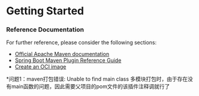 # Getting Started

### Reference Documentation

For further reference, please consider the following sections:

* [Official Apache Maven documentation](https://maven.apache.org/guides/index.html)
* [Spring Boot Maven Plugin Reference Guide](https://docs.spring.io/spring-boot/docs/3.0.3/maven-plugin/reference/html/)
* [Create an OCI image](https://docs.spring.io/spring-boot/docs/3.0.3/maven-plugin/reference/html/#build-image)

*问题1：maven打包错误: Unable to find main class  多模块打包时，由于存在没有main函数的问题，因此需要父项目的pom文件的该插件注释调就行了